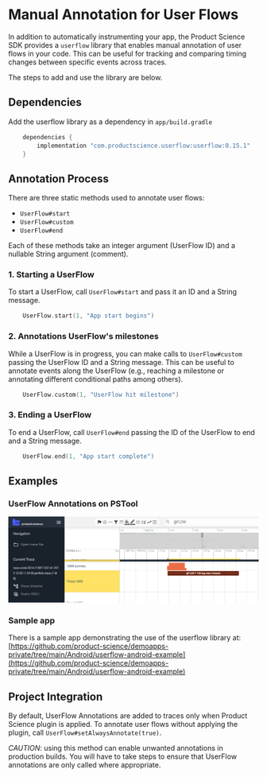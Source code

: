 # Manual Annotation for User Flows

In addition to automatically instrumenting your app, the Product Science SDK provides a `userflow` library that enables manual annotation of user flows in your code. 
This can be useful for tracking and comparing timing changes between specific events across traces.

The steps to add and use the library are below.

## Dependencies
 Add the userflow library as a dependency in `app/build.gradle`

```groovy
    dependencies {
        implementation "com.productscience.userflow:userflow:0.15.1"
    }
```

## Annotation Process

There are three static methods used to annotate user flows:

* `UserFlow#start`
* `UserFlow#custom`
* `UserFlow#end`

Each of these methods take an integer argument (UserFlow ID) and a nullable String argument (comment).

### 1. Starting a UserFlow
To start a UserFlow, call `UserFlow#start` and pass it an ID and a String message.
```kotlin
    UserFlow.start(1, "App start begins")
```

### 2. Annotations UserFlow's milestones
While a UserFlow is in progress, you can make calls to `UserFlow#custom` passing the UserFlow ID and a String message. 
This can be useful to annotate events along the UserFlow (e.g., reaching a milestone or annotating different conditional paths among others).
```kotlin
    UserFlow.custom(1, "UserFlow hit milestone")
```    

### 3. Ending a UserFlow
To end a UserFlow, call `UserFlow#end` passing the ID of the UserFlow to end and a String message.
```kotlin
    UserFlow.end(1, "App start complete")
```
    
## Examples
### UserFlow Annotations on PSTool
![trace](../images/userflow-trace.png)

### Sample app
There is a sample app demonstrating the use of the userflow library at:
[https://github.com/product-science/demoapps-private/tree/main/Android/userflow-android-example](https://github.com/product-science/demoapps-private/tree/main/Android/userflow-android-example)


## Project Integration
By default, UserFlow Annotations are added to traces only when Product Science plugin is applied.
To annotate user flows without applying the plugin, call `UserFlow#setAlwaysAnnotate(true)`.   

_CAUTION_: using this method can enable unwanted annotations in production builds.
You will have to take steps to ensure that UserFlow annotations are only called where appropriate.